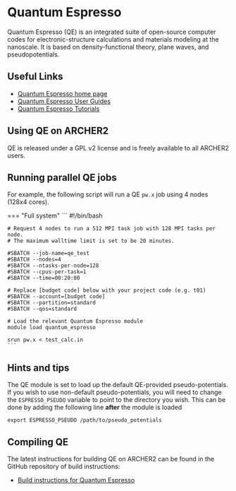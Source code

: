 # Quantum Espresso

Quantum Espresso (QE) is an integrated suite of open-source computer
codes for electronic-structure calculations and materials modeling at
the nanoscale. It is based on density-functional theory, plane waves,
and pseudopotentials.

## Useful Links

  - [Quantum Espresso home page](http://www.quantum-espresso.org/)
  - [Quantum Espresso User Guides](http://www.quantum-espresso.org/resources/users-manual)
  - [Quantum Espresso Tutorials](http://www.quantum-espresso.org/resources/tutorials)

## Using QE on ARCHER2

QE is released under a GPL v2 license and is freely available to all
ARCHER2 users.

## Running parallel QE jobs

For example, the following script will run a QE `pw.x` job using 4 nodes
(128x4 cores).

=== "Full system"
    ```
    #!/bin/bash

    # Request 4 nodes to run a 512 MPI task job with 128 MPI tasks per node.
    # The maximum walltime limit is set to be 20 minutes.

    #SBATCH --job-name=qe_test
    #SBATCH --nodes=4
    #SBATCH --ntasks-per-node=128
    #SBATCH --cpus-per-task=1
    #SBATCH --time=00:20:00

    # Replace [budget code] below with your project code (e.g. t01)
    #SBATCH --account=[budget code] 
    #SBATCH --partition=standard
    #SBATCH --qos=standard

    # Load the relevant Quantum Espresso module
    module load quantum_espresso

    srun pw.x < test_calc.in
    ```

## Hints and tips

The QE module is set to load up the default QE-provided
pseudo-potentials. If you wish to use non-default pseudo-potentials, you
will need to change the `ESPRESSO_PSEUDO` variable to point to the
directory you wish. This can be done by adding the following line
**after** the module is loaded

    export ESPRESSO_PSEUDO /path/to/pseudo_potentials

## Compiling QE

The latest instructions for building QE on ARCHER2 can be found in the
GitHub repository of build instructions:

   - [Build instructions for Quantum Espresso](https://github.com/hpc-uk/build-instructions/tree/main/apps/QuantumEspresso)
